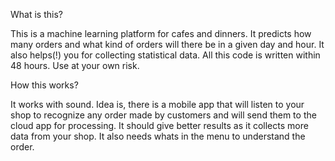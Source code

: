 What is this?

This is a machine learning platform for cafes and dinners. It predicts how many orders and what kind of orders will there be in a given day and hour. It also helps(!) you for collecting statistical data. All this code is written within 48 hours. Use at your own risk.

How this works?

It works with sound. Idea is, there is a mobile app that will listen to your shop to recognize any order made by customers and will send them to the cloud app for processing. It should give better results as it collects more data from your shop. It also needs whats in the menu to understand the order.
